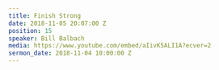 ```yaml
---
title: Finish Strong
date: 2018-11-05 20:07:00 Z
position: 15
speaker: Bill Balbach
media: https://www.youtube.com/embed/aIivK5ALI1A?ecver=2
sermon_date: 2018-11-04 10:00:00 Z
---
```


